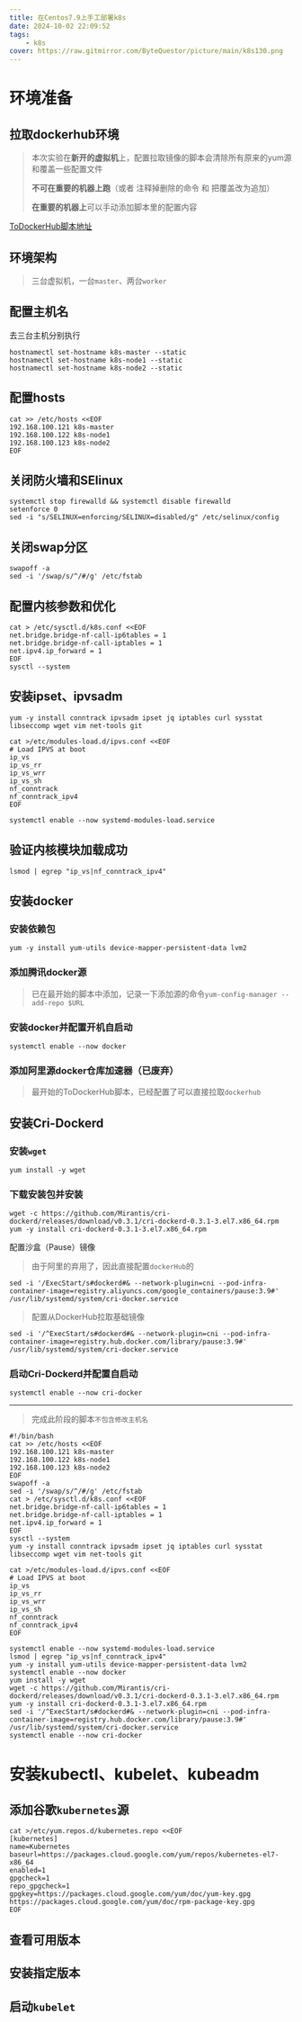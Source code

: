 ```yaml
---
title: 在Centos7.9上手工部署k8s
date: 2024-10-02 22:09:52
tags:
    - k8s
cover: https://raw.gitmirror.com/ByteQuestor/picture/main/k8s130.png
---
```


# 环境准备

## 拉取dockerhub环境

> 本次实验在**新开的虚拟机**上，配置拉取镜像的脚本会清除所有原来的yum源和覆盖一些配置文件
>
> **不可在重要的机器上跑**（或者 注释掉删除的命令 和 把覆盖改为追加）
>
> **在重要的机器上**可以手动添加脚本里的配置内容

[ToDockerHub脚本地址](https://github.com/ByteQuestor/shell/blob/centos7_9/Centos7_9/ToDockerHub.sh)

## 环境架构

> 三台虚拟机，一台`master`、两台`worker`

## 配置主机名

去三台主机分别执行

```shell
hostnamectl set-hostname k8s-master --static
hostnamectl set-hostname k8s-node1 --static
hostnamectl set-hostname k8s-node2 --static
```

## 配置hosts

```shell
cat >> /etc/hosts <<EOF
192.168.100.121 k8s-master
192.168.100.122 k8s-node1
192.168.100.123 k8s-node2
EOF
```

## 关闭防火墙和SElinux

```shell
systemctl stop firewalld && systemctl disable firewalld
setenforce 0
sed -i "s/SELINUX=enforcing/SELINUX=disabled/g" /etc/selinux/config
```

## 关闭swap分区

```shell
swapoff -a
sed -i '/swap/s/^/#/g' /etc/fstab
```

## 配置内核参数和优化

```shell
cat > /etc/sysctl.d/k8s.conf <<EOF
net.bridge.bridge-nf-call-ip6tables = 1
net.bridge.bridge-nf-call-iptables = 1
net.ipv4.ip_forward = 1
EOF
sysctl --system
```

## 安装ipset、ipvsadm

```shell
yum -y install conntrack ipvsadm ipset jq iptables curl sysstat libseccomp wget vim net-tools git

cat >/etc/modules-load.d/ipvs.conf <<EOF
# Load IPVS at boot
ip_vs
ip_vs_rr
ip_vs_wrr
ip_vs_sh
nf_conntrack
nf_conntrack_ipv4
EOF

systemctl enable --now systemd-modules-load.service
```

## 验证内核模块加载成功

```shell
lsmod | egrep "ip_vs|nf_conntrack_ipv4"
```

## 安装docker

### 安装依赖包

```shell
yum -y install yum-utils device-mapper-persistent-data lvm2
```

### 添加腾讯docker源

> 已在最开始的脚本中添加，记录一下添加源的命令`yum-config-manager --add-repo $URL`

### 安装docker并配置开机自启动

```shell
systemctl enable --now docker
```

### 添加阿里源docker仓库加速器（已废弃）

> 最开始的ToDockerHub脚本，已经配置了可以直接拉取`dockerhub`

## 安装Cri-Dockerd

### 安装`wget`

```shell
yum install -y wget
```

### 下载安装包并安装

```shell
wget -c https://github.com/Mirantis/cri-dockerd/releases/download/v0.3.1/cri-dockerd-0.3.1-3.el7.x86_64.rpm
yum -y install cri-dockerd-0.3.1-3.el7.x86_64.rpm
```

配置沙盒（Pause）镜像

> 由于阿里的弃用了，因此直接配置`dockerHub`的

```shell
sed -i '/ExecStart/s#dockerd#& --network-plugin=cni --pod-infra-container-image=registry.aliyuncs.com/google_containers/pause:3.9#' /usr/lib/systemd/system/cri-docker.service
```

> 配置从DockerHub拉取基础镜像

```shell
sed -i '/^ExecStart/s#dockerd#& --network-plugin=cni --pod-infra-container-image=registry.hub.docker.com/library/pause:3.9#' /usr/lib/systemd/system/cri-docker.service
```

### 启动Cri-Dockerd并配置自启动

```shell
systemctl enable --now cri-docker
```

---

> 完成此阶段的脚本`不包含修改主机名`

```shell
#!/bin/bash
cat >> /etc/hosts <<EOF
192.168.100.121 k8s-master
192.168.100.122 k8s-node1
192.168.100.123 k8s-node2
EOF
swapoff -a
sed -i '/swap/s/^/#/g' /etc/fstab
cat > /etc/sysctl.d/k8s.conf <<EOF
net.bridge.bridge-nf-call-ip6tables = 1
net.bridge.bridge-nf-call-iptables = 1
net.ipv4.ip_forward = 1
EOF
sysctl --system
yum -y install conntrack ipvsadm ipset jq iptables curl sysstat libseccomp wget vim net-tools git

cat >/etc/modules-load.d/ipvs.conf <<EOF
# Load IPVS at boot
ip_vs
ip_vs_rr
ip_vs_wrr
ip_vs_sh
nf_conntrack
nf_conntrack_ipv4
EOF

systemctl enable --now systemd-modules-load.service
lsmod | egrep "ip_vs|nf_conntrack_ipv4"
yum -y install yum-utils device-mapper-persistent-data lvm2
systemctl enable --now docker
yum install -y wget
wget -c https://github.com/Mirantis/cri-dockerd/releases/download/v0.3.1/cri-dockerd-0.3.1-3.el7.x86_64.rpm
yum -y install cri-dockerd-0.3.1-3.el7.x86_64.rpm
sed -i '/^ExecStart/s#dockerd#& --network-plugin=cni --pod-infra-container-image=registry.hub.docker.com/library/pause:3.9#' /usr/lib/systemd/system/cri-docker.service
systemctl enable --now cri-docker
```

# 安装kubectl、kubelet、kubeadm

## 添加谷歌`kubernetes`源

```shell
cat >/etc/yum.repos.d/kubernetes.repo <<EOF
[kubernetes]
name=Kubernetes
baseurl=https://packages.cloud.google.com/yum/repos/kubernetes-el7-x86_64
enabled=1
gpgcheck=1
repo_gpgcheck=1
gpgkey=https://packages.cloud.google.com/yum/doc/yum-key.gpg https://packages.cloud.google.com/yum/doc/rpm-package-key.gpg
EOF
```

## 查看可用版本

## 安装指定版本

## 启动`kubelet`



